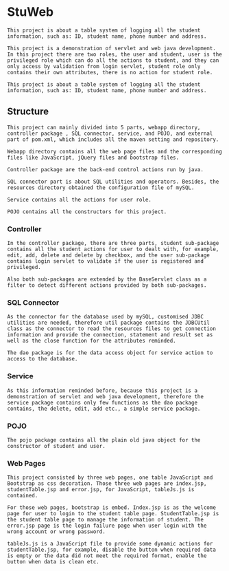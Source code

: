 # StuWeb

	This project is about a table system of logging all the student information, such as: ID, student name, phone number and address.
	
	This project is a demonstration of servlet and web java development. In this project there are two roles, the user and student, user is the privileged role which can do all the actions to student, and they can only access by validation from login servlet, student role only contains their own attributes, there is no action for student role.
	
	This project is about a table system of logging all the student information, such as: ID, student name, phone number and address.

## Structure

	This project can mainly divided into 5 parts, webapp directory, controller package , SQL connector, service, and POJO, and external part of pom.xml, which includes all the maven setting and repository.
	
	Webapp directory contains all the web page files and the corresponding files like JavaScript, jQuery files and bootstrap files.
	
	Controller package are the back-end control actions run by java. 
	
	SQL connector part is about SQL utilities and operators. Besides, the resources directory obtained the configuration file of mySQL.
	
	Service contains all the actions for user role.
	
	POJO contains all the constructors for this project.

### Controller

	In the controller package, there are three parts, student sub-package contains all the student actions for user to dealt with, for example, edit, add, delete and delete by checkbox, and the user sub-package contains login servlet to validate if the user is registered and privileged.
	
	Also both sub-packages are extended by the BaseServlet class as a filter to detect different actions provided by both sub-packages.

### SQL Connector

	As the connector for the database used by mySQL, customised JDBC utilities are needed, therefore util package contains the JDBCUtil class as the connector to read the resources files to get connection information and provide the connection, statement and result set as well as the close function for the attributes reminded.
	
	The dao package is for the data access object for service action to access to the database.

### Service

	As this information reminded before, because this project is a demonstration of servlet and web java development, therefore the service package contains only few functions as the dao package contains, the delete, edit, add etc., a simple service package.

### POJO

	The pojo package contains all the plain old java object for the constructor of student and user. 

### Web Pages

	This project consisted by three web pages, one table JavaScript and Bootstrap as css decoration. Those three web pages are index.jsp, studentTable.jsp and error.jsp, for JavaScript, tableJs.js is contained.
	
	For those web pages, bootstrap is embed. Index.jsp is as the welcome page for user to login to the student table page. StudentTable.jsp is the student table page to manage the information of student. The error.jsp page is the login failure page when user login with the wrong account or wrong password.
	
	tableJs.js is a JavaScript file to provide some dynamic actions for studentTable.jsp, for example, disable the button when required data is empty or the data did not meet the required format, enable the button when data is clean etc.